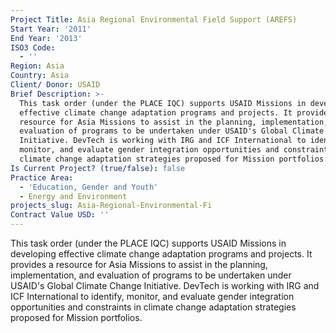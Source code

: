 ```yaml
---
Project Title: Asia Regional Environmental Field Support (AREFS)
Start Year: '2011'
End Year: '2013'
ISO3 Code:
  - ''
Region: Asia
Country: Asia
Client/ Donor: USAID
Brief Description: >-
  This task order (under the PLACE IQC) supports USAID Missions in developing
  effective climate change adaptation programs and projects. It provides a
  resource for Asia Missions to assist in the planning, implementation, and
  evaluation of programs to be undertaken under USAID's Global Climate Change
  Initiative. DevTech is working with IRG and ICF International to identify,
  monitor, and evaluate gender integration opportunities and constraints in
  climate change adaptation strategies proposed for Mission portfolios.
Is Current Project? (true/false): false
Practice Area:
  - 'Education, Gender and Youth'
  - Energy and Environment
projects_slug: Asia-Regional-Environmental-Fi
Contract Value USD: ''
---
```

This task order (under the PLACE IQC) supports USAID Missions in developing effective climate change adaptation programs and projects. It provides a resource for Asia Missions to assist in the planning, implementation, and evaluation of programs to be undertaken under USAID's Global Climate Change Initiative. DevTech is working with IRG and ICF International to identify, monitor, and evaluate gender integration opportunities and constraints in climate change adaptation strategies proposed for Mission portfolios.